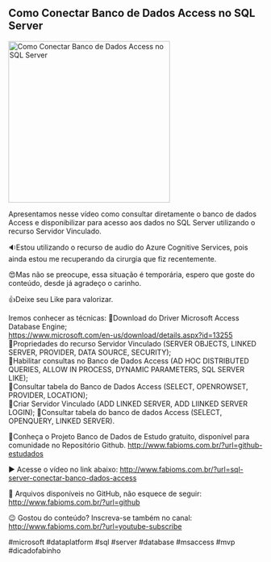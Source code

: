 ## Como Conectar Banco de Dados Access no SQL Server

<img src="https://fabioms.com.br//uploads/youtube/Y9hh5QQ8Klk.png" alt="Como Conectar Banco de Dados Access no SQL Server" title="SQL Server" width="320"/>

Apresentamos nesse vídeo como consultar diretamente o banco de dados Access e disponibilizar para acesso aos dados no SQL Server utilizando o recurso Servidor Vinculado.

🔉Estou utilizando o recurso de audio do Azure Cognitive Services, pois ainda estou me recuperando da cirurgia que fiz recentemente.

😍Mas não se preocupe, essa situação é temporária, espero que goste do conteúdo, desde já agradeço o carinho.

👍Deixe seu Like para valorizar.

Iremos conhecer as técnicas:
🔹Download do Driver Microsoft Access Database Engine;  
https://www.microsoft.com/en-us/download/details.aspx?id=13255
🔹Propriedades do recurso Servidor Vinculado (SERVER OBJECTS, LINKED SERVER, PROVIDER, DATA SOURCE, SECURITY);  
🔹Habilitar consultas no Banco de Dados Access (AD HOC DISTRIBUTED QUERIES, ALLOW IN PROCESS, DYNAMIC PARAMETERS, SQL SERVER LIKE);  
🔹Consultar tabela do Banco de Dados Access (SELECT, OPENROWSET, PROVIDER, LOCATION);   
🔹Criar Servidor Vinculado (ADD LINKED SERVER, ADD LIINKED SERVER LOGIN); 
🔹Consultar tabela do banco de dados Access (SELECT, OPENQUERY, LINKED SERVER).

🎁Conheça o Projeto Banco de Dados de Estudo gratuito, disponível para comunidade no Repositório Github.
http://www.fabioms.com.br/?url=github-estudados

▶️ Acesse o vídeo no link abaixo:
http://www.fabioms.com.br/?url=sql-server-conectar-banco-dados-access

📁 Arquivos disponíveis no GitHub, não esquece de seguir:
http://www.fabioms.com.br/?url=github

😉 Gostou do conteúdo? Inscreva-se também no canal:
http://www.fabioms.com.br/?url=youtube-subscribe

#microsoft #dataplatform #sql #server #database #msaccess #mvp #dicadofabinho 
